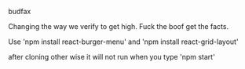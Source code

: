 budfax

Changing the way we verify to get high. Fuck the boof get the facts.

Use 'npm install react-burger-menu'
and 'npm install react-grid-layout'

after cloning other wise it will not run when you type 'npm start' 